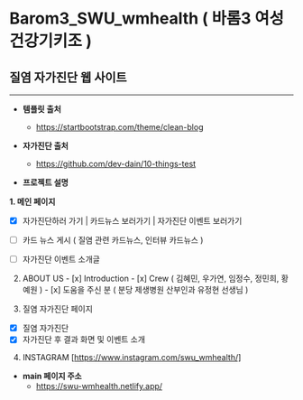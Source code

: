 # Barom3_SWU_wmhealth ( 바롬3 여성건강기키조 ) 
## 질염 자가진단 웹 사이트
---
+ **템플릿 출처**
  + https://startbootstrap.com/theme/clean-blog

+ **자가진단 출처** 
  + https://github.com/dev-dain/10-things-test

+ **프로젝트 설명**

 **1. 메인 페이지**
  - [x] 자가진단하러 가기 | 카드뉴스 보러가기 | 자가진단 이벤트 보러가기
  - [ ] 카드 뉴스 게시 ( 질염 관련 카드뉴스, 인터뷰 카드뉴스 )
  - [ ] 자가진단 이벤트 소개글


  2. ABOUT US
    - [x] Introduction
    - [x] Crew ( 김혜민, 우가연, 임정수, 정민희, 황예원 )
    - [x] 도움을 주신 분 ( 분당 제생병원 산부인과 유정현 선생님 )
 
 3. 질염 자가진단 페이지
  - [x] 질염 자가진단 
  - [x] 자가진단 후 결과 화면 및 이벤트 소개
 
 4. INSTAGRAM [https://www.instagram.com/swu_wmhealth/]
 
+ **main 페이지 주소**
  + https://swu-wmhealth.netlify.app/
